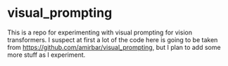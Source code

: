 # visual_prompting
This is a repo for experimenting with visual prompting for vision transformers. I suspect at first a lot of the code here is going to be taken from https://github.com/amirbar/visual_prompting, but I plan to add some more stuff as I experiment.
